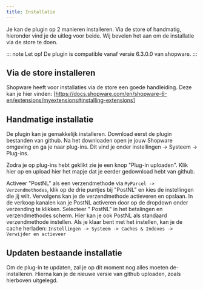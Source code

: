 ```yaml
---
title: Installatie
---
```


Je kan de plugin op 2 manieren installeren. Via de store of handmatig, hieronder
vind je de uitleg voor beide. Wij bevelen het aan om de installatie via de store
te doen.

::: note 
Let op! De plugin is compatible vanaf versie 6.3.0.0 van shopware.
:::

## Via de store installeren

Shopware heeft voor installaties via de store een goede handleiding. Deze kan je
hier vinden:
[https://docs.shopware.com/en/shopware-6-en/extensions/myextensions#installing-extensions]

## Handmatige installatie

De plugin kan je gemakkelijk installeren. Download eerst de plugin bestanden van
github. Na het downloaden open je jouw Shopware omgeving en ga je naar plug-ins.
Dit vind je onder instellingen -> Systeem -> Plug-ins.

<MPImg src="/documentation/shopware/shopware-handmatige-installatie.png" alt="Shopware handmatige installatie" />

Zodra je op plug-ins hebt geklikt zie je een knop "Plug-in uploaden". Klik hier
op en upload hier het mapje dat je eerder gedownload hebt van github.

<MPImg src="/documentation/shopware/shopware-handmatige-installatie-upload.png" alt="Shopware handmatige installatie upload" />

Activeer "PostNL" als een verzendmethode via `MyParcel -> Verzendmethodes`, klik
op de drie puntjes bij "PostNL" en kies de instellingen die jij wilt. Vervolgens
kan je de verzendmethode actieveren en opslaan. In de verkoop kanalen kan je
PostNL activeren door op de dropdown onder verzending te klikken. Selecteer "
PostNL" in het betalingen en verzendmethodes scherm. Hier kan je ook PostNL als
standaard verzendmethode instellen. Als je klaar bent met het instellen, kan je
de cache
herladen: `Instellingen -> Systeem -> Caches & Indexes -> Verwijder en actieveer`

## Updaten bestaande installatie

Om de plug-in te updaten, zal je op dit moment nog alles moeten de-installeren.
Hierna kan je de nieuwe versie van github uploaden, zoals hierboven uitgelegd.

<MPImg src="/documentation/shopware/shopware-updaten-bestaande-installatie.png" alt="Shopware updaten bestaande installatie" />

[https://docs.shopware.com/en/shopware-6-en/extensions/myextensions#installing-extensions]: https://docs.shopware.com/en/shopware-6-en/extensions/myextensions#installing-extensions
